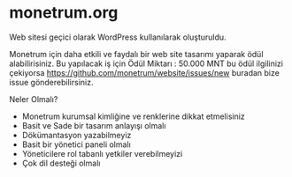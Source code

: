 # monetrum.org

Web sitesi geçici olarak WordPress kullanılarak oluşturuldu.

Monetrum için daha etkili ve faydalı bir web site tasarımı yaparak ödül alabilirisiniz.
Bu yapılacak iş için Ödül Miktarı : 50.000 MNT
bu ödül ilgilinizi çekiyorsa https://github.com/monetrum/website/issues/new buradan bize issue gönderebilirsiniz.

Neler Olmalı?
* Monetrum kurumsal kimliğine ve renklerine dikkat etmelisiniz
* Basit ve Sade bir tasarım anlayışı olmalı
* Dökümantasyon yazabilmeyiz
* Basit bir yönetici paneli olmalı
* Yöneticilere rol tabanlı yetkiler verebilmeyizi
* Çok dil desteği olmalı 
